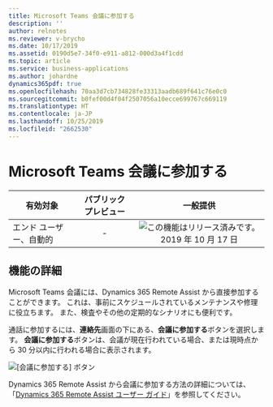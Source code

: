 ```yaml
---
title: Microsoft Teams 会議に参加する
description: ''
author: relnotes
ms.reviewer: v-brycho
ms.date: 10/17/2019
ms.assetid: 0190d5e7-34f0-e911-a812-000d3a4f1cdd
ms.topic: article
ms.service: business-applications
ms.author: johardne
dynamics365pdf: true
ms.openlocfilehash: 70aa3d7cb734828fe33313aadb689f641c76e0c0
ms.sourcegitcommit: b0fef00d4f04f2507056a10ecce699767c669119
ms.translationtype: HT
ms.contentlocale: ja-JP
ms.lasthandoff: 10/25/2019
ms.locfileid: "2662530"
---
```

# <a name="join-microsoft-teams-meetings"></a>Microsoft Teams 会議に参加する


| 有効対象    |  パブリック プレビュー | 一般提供 | 
| ---------- | :----------: |:----------: |
|エンド ユーザー、自動的|-| ![この機能はリリース済みです。](/dynamics365-release-plan/media/green-checkmark.png "この機能はリリース済みです。") 2019 年 10 月 17 日|






## <a name="feature-details"></a>機能の詳細
<!--feature detail start -->
Microsoft Teams 会議には、Dynamics 365 Remote Assist から直接参加することができます。 これは、事前にスケジュールされているメンテナンスや修理に役立ちます。 また、検査やその他の定期的なシナリオにも便利です。

通話に参加するには、**連絡先**画面の下にある、**会議に参加する**ボタンを選択します。 **会議に参加する**ボタンは、会議が現在行われている場合、または現時点から 30 分以内に行われる場合に表示されます。

![[会議に参加する] ボタン](media/join-meeting.png "[会議に参加する] ボタン") 


Dynamics 365 Remote Assist から会議に参加する方法の詳細については、「[Dynamics 365 Remote Assist ユーザー ガイド](https://docs.microsoft.com/dynamics365/mixed-reality/remote-assist/user-guide)」を参照してください。
<!--feature detail end -->









